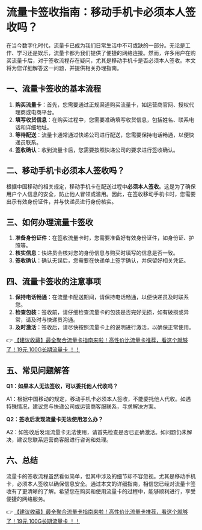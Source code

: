 # 流量卡签收指南：移动手机卡必须本人签收吗？

在当今数字化时代，流量卡已成为我们日常生活中不可或缺的一部分。无论是工作、学习还是娱乐，流量卡都为我们提供了便捷的网络连接。然而，许多用户在购买流量卡后，对于签收流程存在疑问，尤其是移动手机卡是否必须本人签收。本文将为您详细解答这一问题，并提供相关办理指南。

## 一、流量卡签收的基本流程

1. **购买流量卡**：首先，您需要通过正规渠道购买流量卡，如运营商官网、授权代理商或电商平台。
2. **填写收货信息**：在购买过程中，您需要准确填写收货信息，包括姓名、联系电话和详细地址。
3. **等待配送**：流量卡通常通过快递公司进行配送，您需要保持电话畅通，以便快递员联系。
4. **签收确认**：收到流量卡后，您需要按照快递公司的要求进行签收确认。

## 二、移动手机卡必须本人签收吗？

根据中国移动的相关规定，移动手机卡在配送过程中**必须本人签收**。这是为了确保用户个人信息的安全，防止他人冒领或滥用。因此，在签收移动手机卡时，您需要出示有效身份证件，并与快递员进行身份核实。

## 三、如何办理流量卡签收

1. **准备身份证件**：在签收流量卡时，您需要准备好有效身份证件，如身份证、护照等。
2. **核实信息**：快递员会核对您的身份信息与购买时填写的信息是否一致。
3. **签收确认**：确认无误后，您需要在快递单上签字确认，并保留好相关凭证。

## 四、流量卡签收的注意事项

1. **保持电话畅通**：在流量卡配送期间，请保持电话畅通，以便快递员及时联系您。
2. **检查包装**：签收前，请仔细检查流量卡的包装是否完好无损，如有破损或异常，请及时与快递员沟通。
3. **及时激活**：签收后，请尽快按照流量卡上的说明进行激活，以确保正常使用。

👉 [【建议收藏】最全聚合流量卡指南来啦！高性价比流量卡推荐，看这个就够了！19元 100G长期流量卡 ！！](https://bit.ly/Liuliangka)

## 五、常见问题解答

**Q1：如果本人无法签收，可以委托他人代收吗？**

A1：根据中国移动的规定，移动手机卡必须本人签收，不能委托他人代收。如遇特殊情况，建议您与快递公司或运营商客服联系，寻求解决方案。

**Q2：签收后发现流量卡无法使用怎么办？**

A2：如签收后发现流量卡无法使用，请首先检查是否已正确激活。如问题仍未解决，建议您联系运营商客服进行咨询和处理。

## 六、总结

流量卡的签收流程虽然看似简单，但其中涉及的细节却不容忽视。尤其是移动手机卡，必须本人签收以确保信息安全。通过本文的详细指南，相信您已经对流量卡签收有了更清晰的了解。希望您在购买和使用流量卡的过程中，能够顺利进行，享受便捷的网络服务。

👉 [【建议收藏】最全聚合流量卡指南来啦！高性价比流量卡推荐，看这个就够了！19元 100G长期流量卡 ！！](https://bit.ly/Liuliangka)